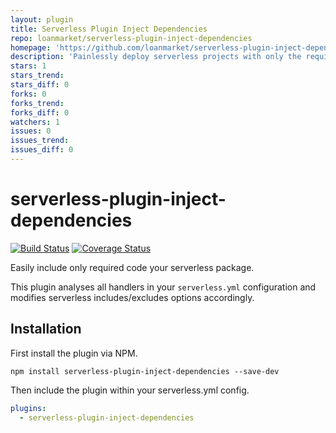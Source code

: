 ```yaml
---
layout: plugin
title: Serverless Plugin Inject Dependencies
repo: loanmarket/serverless-plugin-inject-dependencies
homepage: 'https://github.com/loanmarket/serverless-plugin-inject-dependencies'
description: 'Painlessly deploy serverless projects with only the required dependencies.'
stars: 1
stars_trend: 
stars_diff: 0
forks: 0
forks_trend: 
forks_diff: 0
watchers: 1
issues: 0
issues_trend: 
issues_diff: 0
---
```



# serverless-plugin-inject-dependencies

[![Build Status](https://travis-ci.org/loanmarket/serverless-plugin-inject-dependencies.svg?branch=master)](https://travis-ci.org/loanmarket/serverless-plugin-inject-dependencies)
[![Coverage Status](https://coveralls.io/repos/github/loanmarket/serverless-plugin-inject-dependencies/badge.svg?branch=master)](https://coveralls.io/github/loanmarket/serverless-plugin-inject-dependencies?branch=master)

Easily include only required code your serverless package.

This plugin analyses all handlers in your `serverless.yml` configuration and modifies serverless includes/excludes options accordingly.

## Installation

First install the plugin via NPM.

```
npm install serverless-plugin-inject-dependencies --save-dev
```

Then include the plugin within your serverless.yml config.

```yml
plugins:
  - serverless-plugin-inject-dependencies
```
